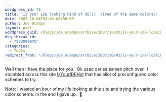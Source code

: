 ```yaml
---
wordpress_id: 70
title: 'Is your IDE looking kind of dull?  Tired of the same colors?'
date: 2007-10-04T03:40:00+00:00
author: Joe Ocampo
layout: post
wordpress_guid: /blogs/joe_ocampo/archive/2007/10/03/is-your-ide-looking-kind-of-dull-tired-of-the-same-colors.aspx
dsq_thread_id:
  - "262090075"
categories:
  - Tools
redirect_from: "/blogs/joe_ocampo/archive/2007/10/03/is-your-ide-looking-kind-of-dull-tired-of-the-same-colors.aspx/"
---
```

Well then I have the place for you.&nbsp; Ok used car salesmen pitch over.&nbsp; I stumbled across this site <a href="http://idehotornot.ning.com/" target="_blank">IsYourIDEHot</a> that has allot of preconfigured color schemes to try.&nbsp; 

Note: I wasted an hour of my life looking at this site and trying the various color scheme. In the end I gave up.&nbsp; 🙂